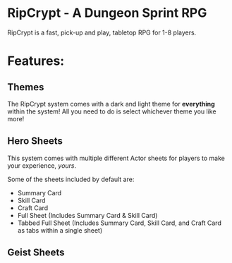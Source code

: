 # RipCrypt - A Dungeon Sprint RPG
RipCrypt is a fast, pick-up and play, tabletop RPG for 1-8 players.

# Features:

## Themes
The RipCrypt system comes with a dark and light theme for **everything** within the system!
All you need to do is select whichever theme you like more!

## Hero Sheets
This system comes with multiple different Actor sheets for players
to make your experience, _yours_.

Some of the sheets included by default are:
- Summary Card
- Skill Card
- Craft Card
- Full Sheet (Includes Summary Card & Skill Card)
- Tabbed Full Sheet (Includes Summary Card, Skill Card, and Craft Card as tabs within a single sheet)

## Geist Sheets
